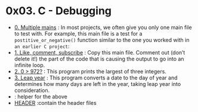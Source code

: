# 0x03. C - Debugging

- [0. Multiple mains](./0-main.c) : In most projects, we often give you only one main file to test with. For example, this main file is a test for a `postitive_or_negative()` function similar to the one you worked with in `an earlier C project`:
- [1. Like, comment, subscribe](./1-main.c) : Copy this main file. Comment out (don’t delete it!) the part of the code that is causing the output to go into an infinite loop.
- [2. 0 > 972?](./2-largest_number.c) : This program prints the largest of three integers.
- [3. Leap year](./3-convert_day.c) : This program converts a date to the day of year and determines how many days are left in the year, taking leap year into consideration.
- [](./3-print_remaining_days.c) :  helper for the above
- [HEADER](./main.h) :contain the header files

